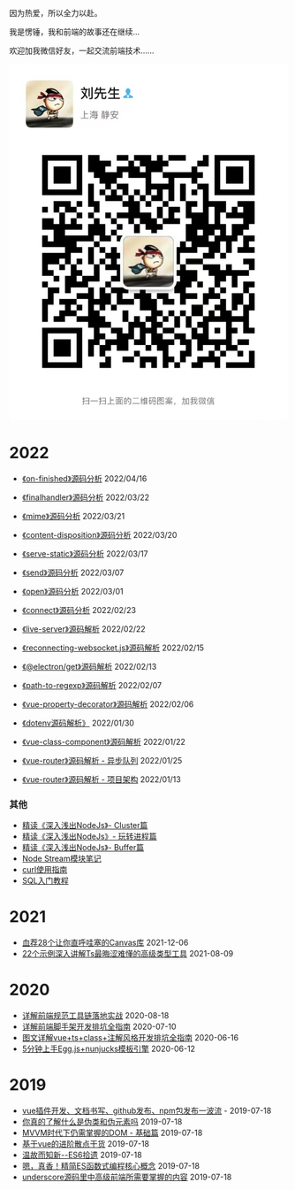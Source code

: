 因为热爱，所以全力以赴。

我是愣锤，我和前端的故事还在继续...

欢迎加我微信好友，一起交流前端技术......

![](blogs/assets/wechat_friend.jpg)

# 2022

- [《on-finished》源码分析](./blogs/2022/on-finished源码分析.md) 2022/04/16

- [《finalhandler》源码分析](./blogs/2022/finalhandler源码分析.md) 2022/03/22

- [《mime》源码分析](./blogs/2022/mime源码分析.md) 2022/03/21

- [《content-disposition》源码分析](./blogs/2022/content-disposition源码分析.md) 2022/03/20

- [《serve-static》源码分析](./blogs/2022/serve-static源码分析.md) 2022/03/17

- [《send》源码分析](./blogs/2022/send源码分析.md) 2022/03/07

- [《open》源码分析](./blogs/2022/open源码分析.md) 2022/03/01

- [《connect》源码分析](./blogs/2022/connect源码分析.md) 2022/02/23

- [《live-server》源码解析](./blogs/2022/live-server源码解析.md) 2022/02/22

- [《reconnecting-websocket.js》源码解析](./blogs/2022/reconnecting-websocket源码分析.md) 2022/02/15

- [《@electron/get》源码解析](./blogs/2022/electron-get.md) 2022/02/13

- [《path-to-regexp》源码解析](./blogs/2022/path-to-regexp源码解析.md) 2022/02/07

- [《vue-property-decorator》源码解析](./blogs/2022/vue-property-decorator源码解析.md) 2022/02/06

- [《dotenv源码解析》](./blogs/2022/dot-env源码分析.md) 2022/01/30

- [《vue-class-component》源码解析](./blogs/2022/vue-router-v3-01.md) 2022/01/22

- [《vue-router》源码解析 - 异步队列](./blogs/2022/vue-router-v3-02.md) 2022/01/25

- [《vue-router》源码解析 - 项目架构](./blogs/2022/vue-router-v3-01.md) 2022/01/13

### 其他

- [精读《深入浅出NodeJs》- Cluster篇](./blogs/2022/深入浅出NodeJs/Cluster.md)
- [精读《深入浅出NodeJs》- 玩转进程篇](./blogs/2022/深入浅出NodeJs/玩转进程.md)
- [精读《深入浅出NodeJs》- Buffer篇](./blogs/2022/深入浅出NodeJs/Buffer.md)
- [Node Stream模块笔记](./blogs/2022/深入浅出NodeJs/Node-Stream.md)
- [curl使用指南](./blogs/2022/curl工具使用指南.md)
- [SQL入门教程](./blogs/2022/SQL教程.md)

# 2021

- [血荐28个让你直呼哇塞的Canvas库](./blogs/血荐28个让你直呼哇塞的Canvas库.md) 2021-12-06
- [22个示例深入讲解Ts最晦涩难懂的高级类型工具](./blogs/22个示例深入讲解Ts最晦涩难懂的高级类型工具.md) 2021-08-09

# 2020

- [详解前端规范工具链落地实战](./blogs/详解前端规范工具链落地实战.md) 2020-08-18
- [详解前端脚手架开发排坑全指南](./blogs/详解前端规范工具链落地实战.md) 2020-07-10
- [图文详解vue+ts+class+注解风格开发排坑全指南](./blogs/图文详解vue+ts+class+注解风格开发排坑全指南.md) 2020-06-16
- [5分钟上手Egg.js+nunjucks模板引擎](./blogs/5分钟上手Egg.js+nunjucks模板引擎.md) 2020-06-12

# 2019

- [vue插件开发、文档书写、github发布、npm包发布一波流](./blogs/vue插件开发、文档书写、github发布、npm包发布一波流.md) - 2019-07-18
- [你真的了解什么是伪类和伪元素吗](./blogs/你真的了解什么是伪类和伪元素吗.md) 2019-07-18
- [MVVM时代下仍需掌握的DOM - 基础篇](./blogs/MVVM时代下仍需掌握的DOM%20-%20基础篇.md) 2019-07-18
- [基于vue的进阶散点干货](./blogs/基于vue的进阶散点干货.md) 2019-07-18
- [温故而知新--ES6拾遗](./blogs/温故而知新--ES6拾遗.md) 2019-07-18
- [嗯，真香！精简ES函数式编程核心概念](./blogs/嗯，真香！精简ES函数式编程核心概念.md) 2019-07-18
- [underscore源码里中高级前端所需要掌握的内容](./blogs/underscore源码里中高级前端所需要掌握的内容.md) 2019-07-18